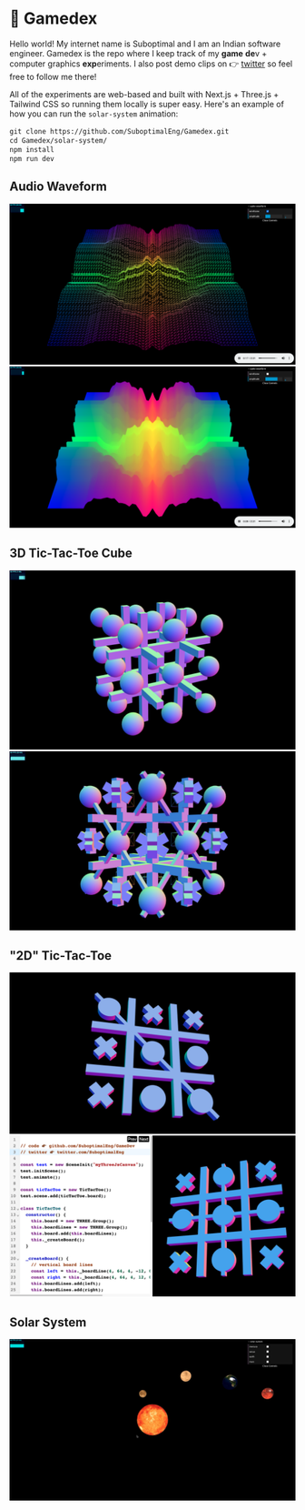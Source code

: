 # 👾 Gamedex

Hello world! My internet name is Suboptimal and I am an Indian software engineer. Gamedex is the repo where I keep track of my **game** **de**v + computer graphics **exp**eriments. I also post demo clips on 👉 [twitter](https://www.twitter.com/SuboptimalEng) so feel free to follow me there!

All of the experiments are web-based and built with Next.js + Three.js + Tailwind CSS so running them locally is super easy. Here's an example of how you can run the `solar-system` animation:

```
git clone https://github.com/SuboptimalEng/Gamedex.git
cd Gamedex/solar-system/
npm install
npm run dev
```

## Audio Waveform

<img src="/_demos/audio-waveform-1.png">
<img src="/_demos/audio-waveform-2.png">

## 3D Tic-Tac-Toe Cube

<img src="/_demos/tic-tac-toe-3d-1.png">
<img src="/_demos/tic-tac-toe-3d-2.png">

## "2D" Tic-Tac-Toe

<img src="/_demos/tic-tac-toe-2d-1.png">
<img src="/_demos/tic-tac-toe-2d-2.png">

## Solar System

<img src="/_demos/solar-system.png">
